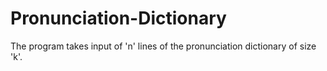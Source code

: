 # Pronunciation-Dictionary
The program takes input of 'n' lines of the pronunciation dictionary of size 'k'.  
